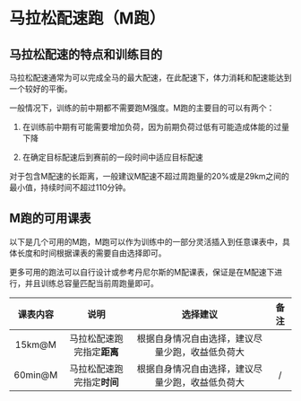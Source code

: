 ﻿
# 马拉松配速跑（M跑）

## 马拉松配速的特点和训练目的

马拉松配速通常为可以完成全马的最大配速，在此配速下，体力消耗和配速能达到一个较好的平衡。

一般情况下，训练的前中期都不需要跑M强度。M跑的主要目的可以有两个：

1. 在训练前中期有可能需要增加负荷，因为前期负荷过低有可能造成体能的过量下降

2. 在确定目标配速后到赛前的一段时间中适应目标配速

对于包含M配速的长距离，一般建议M配速不超过周跑量的20%或是29km之间的最小值，持续时间不超过110分钟。

## M跑的可用课表

以下是几个可用的M跑，M跑可以作为训练中的一部分灵活插入到任意课表中，具体长度和时间根据课表的需要自由选择即可。

更多可用的跑法可以自行设计或参考丹尼尔斯的M配课表，保证是在M配速下进行，并且训练总容量匹配当前周跑量即可。

|课表内容|说明|选择建议|备注|
|:-:|:-:|:-:|:-:|
|15km@M|马拉松配速跑完指定**距离**|根据自身情况自由选择，建议尽量少跑，收益低负荷大||
|60min@M|马拉松配速跑完指定**时间**|根据自身情况自由选择，建议尽量少跑，收益低负荷大|/|

